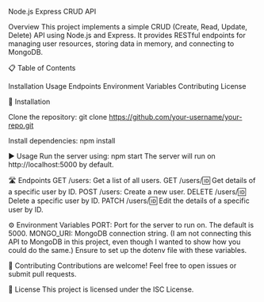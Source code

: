 Node.js Express CRUD API

Overview
This project implements a simple CRUD (Create, Read, Update, Delete) API using Node.js and Express. It provides RESTful endpoints for managing user resources, storing data in memory, and connecting to MongoDB.

📋 Table of Contents

Installation
Usage
Endpoints
Environment Variables
Contributing
License

🚀 Installation

Clone the repository:
git clone https://github.com/your-username/your-repo.git

Install dependencies:
npm install

▶️ Usage
Run the server using:
npm start
The server will run on http://localhost:5000 by default.

🛣️ Endpoints
GET /users: Get a list of all users.
GET /users/:id: Get details of a specific user by ID.
POST /users: Create a new user.
DELETE /users/:id: Delete a specific user by ID.
PATCH /users/:id: Edit the details of a specific user by ID.

⚙️ Environment Variables
PORT: Port for the server to run on. The default is 5000.
MONGO_URI: MongoDB connection string.
(I am not connecting this API to MongoDB in this project, even though I wanted to show how you could do the same.)
Ensure to set up the dotenv file with these variables.

🤝 Contributing
Contributions are welcome! Feel free to open issues or submit pull requests.

📄 License
This project is licensed under the ISC License.

